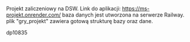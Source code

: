 Projekt zaliczeniowy na DSW.
Link do aplikacji: https://ms-projekt.onrender.com/
baza danych jest utworzona na serwerze Railway. 
plik "gry_projekt" zawiera gotową strukturę bazy oraz dane. 

dp10835
